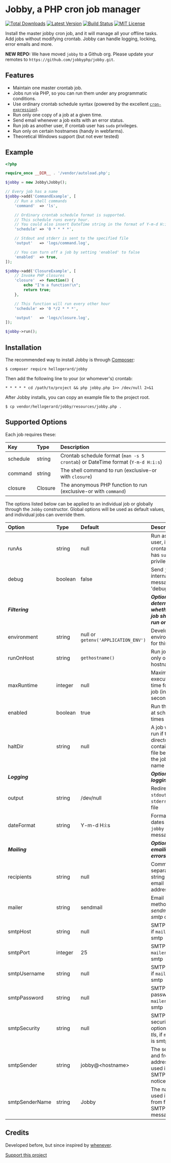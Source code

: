 # Jobby, a PHP cron job manager #
[![Total Downloads](https://img.shields.io/packagist/dt/hellogerard/jobby.svg)](https://packagist.org/packages/hellogerard/jobby)
[![Latest Version](https://img.shields.io/packagist/v/hellogerard/jobby.svg)](https://packagist.org/packages/hellogerard/jobby)
[![Build Status](https://img.shields.io/travis/jobbyphp/jobby.svg)](https://travis-ci.org/jobbyphp/jobby)
[![MIT License](https://img.shields.io/packagist/l/hellogerard/jobby.svg)](https://github.com/jobbyphp/jobby/blob/master/LICENSE)

Install the master jobby cron job, and it will manage all your offline tasks. Add jobs without modifying crontab.
Jobby can handle logging, locking, error emails and more.

**NEW REPO:** We have moved `jobby` to a Github org. Please update your remotes to `https://github.com/jobbyphp/jobby.git`.

## Features ##

- Maintain one master crontab job.
- Jobs run via PHP, so you can run them under any programmatic conditions.
- Use ordinary crontab schedule syntax (powered by the excellent [`cron-expression`](<https://github.com/mtdowling/cron-expression>)).
- Run only one copy of a job at a given time.
- Send email whenever a job exits with an error status. 
- Run job as another user, if crontab user has `sudo` privileges.
- Run only on certain hostnames (handy in webfarms).
- Theoretical Windows support (but not ever tested)

## Example ##

```php
<?php 

require_once __DIR__ . '/vendor/autoload.php';

$jobby = new Jobby\Jobby();

// Every job has a name
$jobby->add('CommandExample', [
    // Run a shell commands
    'command'  => 'ls',

    // Ordinary crontab schedule format is supported.
    // This schedule runs every hour.
    // You could also insert DateTime string in the format of Y-m-d H:i:s.
    'schedule' => '0 * * * *',

    // Stdout and stderr is sent to the specified file
    'output'   => 'logs/command.log',

    // You can turn off a job by setting 'enabled' to false
    'enabled'  => true,
]);

$jobby->add('ClosureExample', [
    // Invoke PHP closures
    'closure'  => function() {
        echo "I'm a function!\n";
        return true;
    },

    // This function will run every other hour
    'schedule' => '0 */2 * * *',

    'output'   => 'logs/closure.log',
]);

$jobby->run();
```

## Installation ##

The recommended way to install Jobby is through [Composer](http://getcomposer.org):
```
$ composer require hellogerard/jobby
```

Then add the following line to your (or whomever's) crontab:
```
* * * * * cd /path/to/project && php jobby.php 1>> /dev/null 2>&1
```

After Jobby installs, you can copy an example file to the project root.
```
$ cp vendor/hellogerard/jobby/resources/jobby.php .
```

## Supported Options ##

Each job requires these:

Key       | Type    | Description
:-------- | :------ | :------------------------------------------------------------------------------
schedule  | string  | Crontab schedule format (`man -s 5 crontab`) or DateTime format (`Y-m-d H:i:s`)
command   | string  | The shell command to run (exclusive-or with `closure`)
closure   | Closure | The anonymous PHP function to run (exclusive-or with `command`)


The options listed below can be applied to an individual job or globally through the `Jobby` constructor. 
Global options will be used as default values, and individual jobs can override them.

Option         | Type      | Default                             | Description
:------------- | :-------- | :---------------------------------- | :-------------------------------------------------------- 
runAs          | string    | null                                | Run as this user, if crontab user has `sudo` privileges
debug          | boolean   | false                               | Send `jobby` internal messages to 'debug.log'
_**Filtering**_|           |                                     | _**Options to determine whether the job should run or not**_ 
environment    | string    | null or `getenv('APPLICATION_ENV')` | Development environment for this job
runOnHost      | string    | `gethostname()`                     | Run jobs only on this hostname
maxRuntime     | integer   | null                                | Maximum execution time for this job (in seconds)
enabled        | boolean   | true                                | Run this job at scheduled times
haltDir        | string    | null                                | A job will not run if this directory contains a file bearing the job's name 
_**Logging**_  |           |                                     | _**Options for logging**_
output         | string    | /dev/null                           | Redirect `stdout` and `stderr` to this file
dateFormat     | string    | Y-m-d H:i:s                         | Format for dates on `jobby` log messages
_**Mailing**_  |           |                                     | _**Options for emailing errors**_
recipients     | string    | null                                | Comma-separated string of email addresses
mailer         | string    | sendmail                            | Email method: _sendmail_ or _smtp_ or _mail_
smtpHost       | string    | null                                | SMTP host, if `mailer` is smtp
smtpPort       | integer   | 25                                  | SMTP port, if `mailer` is smtp
smtpUsername   | string    | null                                | SMTP user, if `mailer` is smtp
smtpPassword   | string    | null                                | SMTP password, if `mailer` is smtp
smtpSecurity   | string    | null                                | SMTP security option: _ssl_ or _tls_, if `mailer` is smtp
smtpSender     | string    | jobby@&lt;hostname&gt;              | The sender and from addresses used in SMTP notices
smtpSenderName | string    | Jobby                               | The name used in the from field for SMTP messages

## Credits ##

Developed before, but since inspired by [whenever](<https://github.com/javan/whenever>).

[Support this project](https://cash.me/$hellogerard)
